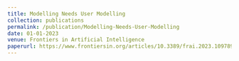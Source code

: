 ```yaml
---
title: Modelling Needs User Modelling
collection: publications
permalink: /publication/Modelling-Needs-User-Modelling
date: 01-01-2023
venue: Frontiers in Artificial Intelligence
paperurl: https://www.frontiersin.org/articles/10.3389/frai.2023.1097891
---
```


